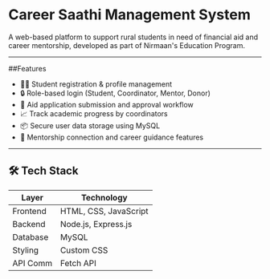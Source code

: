 # Career Saathi Management System 

A web-based platform to support rural students in need of financial aid and career mentorship, developed as part of Nirmaan's Education Program.

---

##Features

- 👨‍🎓 Student registration & profile management
- 🔒 Role-based login (Student, Coordinator, Mentor, Donor)
- 🧾 Aid application submission and approval workflow
- 📈 Track academic progress by coordinators
- 📦 Secure user data storage using MySQL
- 🧠 Mentorship connection and career guidance features

---

## 🛠 Tech Stack

| Layer        | Technology                        |
|--------------|------------------------------------|
| Frontend     | HTML, CSS, JavaScript              |
| Backend      | Node.js, Express.js                |
| Database     | MySQL                              |
| Styling      | Custom CSS                         |
| API Comm     | Fetch API                          |
